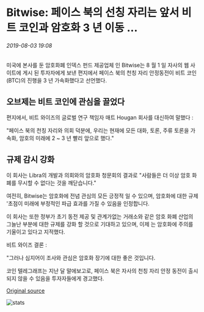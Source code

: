 # Bitwise: 페이스 북의 선칭 자리는 앞서 비트 코인과 암호화 3 년 이동 ...

###### 2019-08-03 19:08

미국에 본사를 둔 암호화폐 인덱스 펀드 제공업체 인 Bitwise는 8 월 1 일 자사의 웹 사이트에 게시 된 투자자에게 보낸 편지에서 페이스 북의 천칭 자리 안정동전이 비트 코인 (BTC)의 진행을 3 년 가속화했다고 선언했다.

## 오브제는 비트 코인에 관심을 끌었다

편지에서, 비트 와이즈의 글로벌 연구 책임자 매트 Hougan 회사를 대신하여 말했다 :

"페이스 북의 천칭 자리와 의회 덕분에, 우리는 현재에 모든 대화, 토론, 주류 토론을 가속화, 암호의 미래에 2 ~ 3 년 빨리 앞으로 했다."

## 규제 감시 강화

이 회사는 Libra의 개발과 의회와의 암호화 청문회의 결과로 "사람들은 더 이상 암호 화폐를 무시할 수 없다는 것을 깨닫습니다."

여전히, Bitwise는 암호화에 전념 관심의 모든 긍정적 일 수 있으며, 암호화에 대한 규제 '초점이 미래에 부정적인 파급 효과를 가질 수 있음을 인정합니다.

이 회사는 또한 정부가 초기 동전 제공 및 관계가없는 거래소와 같은 암호 화폐 산업의 그늘난 부분에 대한 규제를 강화 할 것으로 기대하고 있으며, 이제 는 암호화에 주의를 기울이고 있다고 지적했다.

비트 와이즈 결론 :

"그러나 심지어이 조사와 관심은 암호화 장기에 대한 좋은 것입니다.

코인 텔레그래프는 지난 달 말에보고로, 페이스 북은 자사의 천칭 자리 안정 동전이 출시 되지 않을 수 있음을 투자자들에게 경고했다.

[Original source](https://cointelegraph.com/news/bitwise-facebooks-libra-moved-bitcoin-and-crypto-three-years-ahead)

![stats](https://c.statcounter.com/11760860/0/a89fa40b/1/ "stats")